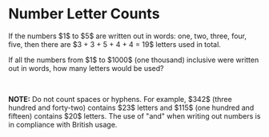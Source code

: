 # Number Letter Counts

<p>If the numbers $1$ to $5$ are written out in words: one, two, three, four, five, then there are $3 + 3 + 5 + 4 + 4 = 19$ letters used in total.</p>
<p>If all the numbers from $1$ to $1000$ (one thousand) inclusive were written out in words, how many letters would be used? </p>
<br><p class="note"><b>NOTE:</b> Do not count spaces or hyphens. For example, $342$ (three hundred and forty-two) contains $23$ letters and $115$ (one hundred and fifteen) contains $20$ letters. The use of "and" when writing out numbers is in compliance with British usage.</p>